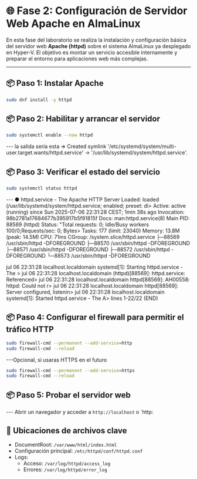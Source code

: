 # 🌐 Fase 2: Configuración de Servidor Web Apache en AlmaLinux

En esta fase del laboratorio se realiza la instalación y configuración básica del servidor web **Apache (httpd)** sobre el sistema AlmaLinux ya desplegado en Hyper-V. El objetivo es montar un servicio accesible internamente y preparar el entorno para aplicaciones web más complejas.

---

## 📦 Paso 1: Instalar Apache

```bash
sudo dnf install -y httpd
```

## 📦 Paso 2: Habilitar y arrancar el servidor

```bash
sudo systemctl enable --now httpd
```

--- la salida seria esta => Created symlink '/etc/systemd/system/multi-user.target.wants/httpd.service' → '/usr/lib/systemd/system/httpd.service'.

## 📦 Paso 3: Verificar el estado del servicio

```bash
sudo systemctl status httpd
```

--- ● httpd.service - The Apache HTTP Server
Loaded: loaded (/usr/lib/systemd/system/httpd.service; enabled; preset: di>
Active: active (running) since Sun 2025-07-06 22:31:28 CEST; 1min 38s ago
Invocation: 98b2781a17684677b395917b5f91815f
Docs: man:httpd.service(8)
Main PID: 88569 (httpd)
Status: "Total requests: 0; Idle/Busy workers 100/0;Requests/sec: 0; Bytes>
Tasks: 177 (limit: 23040)
Memory: 13.8M (peak: 14.5M)
CPU: 71ms
CGroup: /system.slice/httpd.service
├─88569 /usr/sbin/httpd -DFOREGROUND
├─88570 /usr/sbin/httpd -DFOREGROUND
├─88571 /usr/sbin/httpd -DFOREGROUND
├─88572 /usr/sbin/httpd -DFOREGROUND
└─88573 /usr/sbin/httpd -DFOREGROUND

jul 06 22:31:28 localhost.localdomain systemd[1]: Starting httpd.service - The >
jul 06 22:31:28 localhost.localdomain (httpd)[88569]: httpd.service: Referenced>
jul 06 22:31:28 localhost.localdomain httpd[88569]: AH00558: httpd: Could not r>
jul 06 22:31:28 localhost.localdomain httpd[88569]: Server configured, listenin>
jul 06 22:31:28 localhost.localdomain systemd[1]: Started httpd.service - The A>
lines 1-22/22 (END)

## 📦 Paso 4: Configurar el firewall para permitir el tráfico HTTP

```bash
sudo firewall-cmd --permanent --add-service=http
sudo firewall-cmd --reload
```

---Opcional, si usaras HTTPS en el futuro

```bash
sudo firewall-cmd --permanent --add-service=https
sudo firewall-cmd --reload
```

## 📦 Paso 5: Probar el servidor web

--- Abrir un navegador y acceder a `http://localhost` o `http:<IP-de-la-VM>

## 📂 Ubicaciones de archivos clave

-   DocumentRoot: `/var/www/html/index.html`
-   Configuración principal: `/etc/httpd/conf/httpd.conf`
-   Logs:
    -   Acceso: `/var/log/httpd/access_log`
    -   Errores: `/var/log/httpd/error_log`
